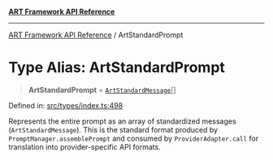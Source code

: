 [**ART Framework API Reference**](../README.md)

***

[ART Framework API Reference](../README.md) / ArtStandardPrompt

# Type Alias: ArtStandardPrompt

> **ArtStandardPrompt** = [`ArtStandardMessage`](../interfaces/ArtStandardMessage.md)[]

Defined in: [src/types/index.ts:498](https://github.com/hashangit/ART/blob/13d06b82b833201787abcae252aaec8212ec73f7/src/types/index.ts#L498)

Represents the entire prompt as an array of standardized messages (`ArtStandardMessage`).
This is the standard format produced by `PromptManager.assemblePrompt` and consumed
by `ProviderAdapter.call` for translation into provider-specific API formats.
